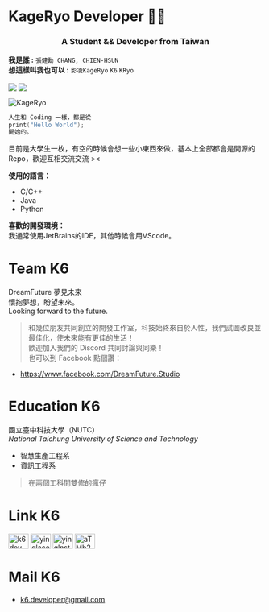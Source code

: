 # KageRyo Developer 👨‍💻
<h3 align="center">A Student && Developer from Taiwan</h3>  

**我是誰 :**
`張健勳 CHANG, CHIEN-HSUN`   
**想這樣叫我也可以 :**
`影凌KageRyo` `K6` `KRyo`  
  
<div align="left">
 <a href="https://paypal.me/15LIVETW" target="_blank" style="display: inline-block;">
                <img
                    src="https://img.shields.io/badge/Donate-PayPal-blue.svg?style=flat-square&logo=paypal" 
                    align="center"
                /></a>
  <img src="https://komarev.com/ghpvc/?username=KageRyo&&style=flat-square" align="center" />
</div>
  
![KageRyo](https://cdn.discordapp.com/attachments/845198439109492747/1025400418454483024/KageRyo.png)
  
```c
人生和 Coding 一樣，都是從
print("Hello World");
開始的。
```
目前是大學生一枚，有空的時候會想一些小東西來做，基本上全部都會是開源的Repo，歡迎互相交流交流 ><  
 
**使用的語言：**
+ C/C++
+ Java
+ Python  

**喜歡的開發環境：**  
我通常使用JetBrains的IDE，其他時候會用VScode。  

Team K6
===
DreamFuture 夢見未來  
懷抱夢想，盼望未來。  
Looking forward to the future.  
  
> 和幾位朋友共同創立的開發工作室，科技始終來自於人性，我們試圖改良並最佳化，使未來能有更佳的生活！  
> 歡迎加入我們的 Discord 共同討論與同樂！  
> 也可以到 Facebook 點個讚：
+ https://www.facebook.com/DreamFuture.Studio

Education K6
=== 
國立臺中科技大學（NUTC）  
*National Taichung University of Science and Technology*  
+ 智慧生產工程系  
+ 資訊工程系  
> 在兩個工科間雙修的瘋仔

Link K6
===
<p align="left">
<a href="https://twitter.com/k6dev" target="blank"><img align="center" src="https://raw.githubusercontent.com/rahuldkjain/github-profile-readme-generator/master/src/images/icons/Social/twitter.svg" alt="k6dev" height="30" width="40" /></a>
<a href="https://fb.com/yinglaceook" target="blank"><img align="center" src="https://raw.githubusercontent.com/rahuldkjain/github-profile-readme-generator/master/src/images/icons/Social/facebook.svg" alt="yinglaceook" height="30" width="40" /></a>
<a href="https://instagram.com/yinglnstagram_" target="blank"><img align="center" src="https://raw.githubusercontent.com/rahuldkjain/github-profile-readme-generator/master/src/images/icons/Social/instagram.svg" alt="yinglnstagram_" height="30" width="40" /></a>
<a href="https://discord.gg/aTMb2EBsBt" target="blank"><img align="center" src="https://raw.githubusercontent.com/rahuldkjain/github-profile-readme-generator/master/src/images/icons/Social/discord.svg" alt="aTMb2EBsBt" height="30" width="40" /></a>
</p>

Mail K6
===
+ k6.developer@gmail.com
